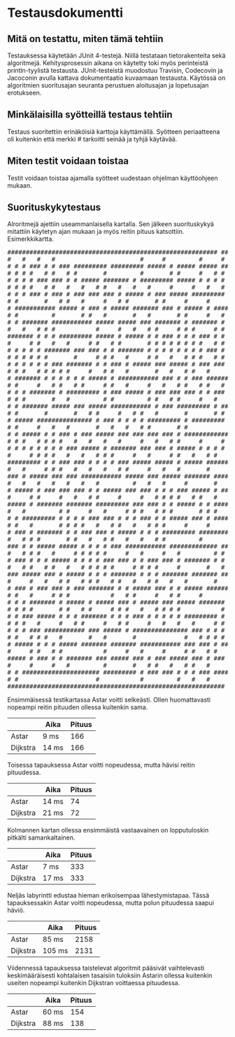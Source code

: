 # Testausdokumentti

## Mitä on testattu, miten tämä tehtiin

Testauksessa käytetään JUnit 4-testejä. Niillä testataan tietorakenteita sekä algoritmejä. Kehitysprosessin aikana on käytetty toki myös perinteistä println-tyylistä testausta. JUnit-testeistä muodostuu Travisin, Codecovin ja Jacoconin avulla kattava dokumentaatio kuvaamaan testausta. Käytössä on algoritmien suoritusajan seuranta perustuen aloitusajan ja lopetusajan erotukseen.

## Minkälaisilla syötteillä testaus tehtiin

Testaus suoritettiin erinäköisiä karttoja käyttämällä. Syötteen periaatteena oli kuitenkin että merkki # tarkoitti seinää ja tyhjä käytävää.

## Miten testit voidaan toistaa

Testit voidaan toistaa ajamalla syötteet uudestaan ohjelman käyttöohjeen mukaan.

## Suorituskykytestaus

Alroritmejä ajettiin useammanlaisella kartalla. Sen jälkeen suorituskykyä mitattiin käytetyn ajan mukaan ja myös reitin pituus katsottiin. Esimerkkikartta.
<pre>
######################################################### #####
#   #   #   #                       #     #         #     #   #
# # # ### # # ### ######### ######### ##### # ##### ##### ### #
# # # #   # #   # #       #         #       # #     #   # #   #
# # # # ### ### # # ##### ####### # ######### ##### # # # # ###
# # # #   # #   #   #   # #   #   #   #     #     #   #   #   #
# # # ### # ### # ### ### ### # ##### # ### ##### ######### # #
# #       #   # #   #     #   # #       # #     #     #     # #
# ########### ##### # ### # ##### ####### ### # ##### # ##### #
# #         #       # #   #       #   #       # #     #   #   #
# # ####### ########### ##### ##### ### ####### # ####### # ###
#   #   # # #           #     #   #   # #     # # #     # # # #
####### # # # ######### ##### # ##### # # ### # # # ### # # # #
#     # #   #   #     # #   # #       # # # # # # # #   # #   #
# # # # # ####### ### ### # # ####### # # # # # # # # ### # # #
# # # # # #       #     # # #   #     # #   #   # # #   # # # #
# # # # # # ### ####### # # ### # ##### ### ##### # ### ### # #
# # #   # # # # #     #   # #   #       #   #   # #   #     # #
# ####### # # # # # # ##### # ########### ### # # ### ####### #
# #     #   # #   # #     # #   #     #   #   # #   # #   #   #
# # # ####### # ######### # ### ##### # ### ### ### # # ### ###
# # #       #   #         # #         # #   # #     #   #     #
# # ####### ##### ### ##### ########### # ### ######### # #####
# #       #       #   # #     #   # #   #       #       # #   #
# ##### ############### # ### # # # # ######### # ######### # #
# #     #   #   #       #   #   #   # #       # #           # #
# # ##### # # ### # ### ##### ### ### ### ### # ############# #
# # #   # # # #   #   #   #   #     #   #   # #     #     #   #
# # # # # # # # ### ##### # ####### ### ### # ##### # # # # ###
#     # # # #   #   #   # # #     #   #     # #   #   # #     #
######### # # ### ### # # # # ### ##### ##### # ##### ####### #
#   #     # # #   #   #   #   # #     #   #   #       #     # #
### # ##### ### ### ########### ##### ### ##### ####### ##### #
#   #   #   #   #   #   #         #   #   #     #       #     #
# ##### # ### ### ### # # ##### ### ### # # # ### ##### # #####
#     # #     #   #   # #     #     #   # # # #   # #   #     #
##### # ####### ####### ######### ### ### # # ##### # # ##### #
#   #         # #     #   #     # # #   # # #       # # #     #
# # ######### # # # # ### ### # # # ### # # ##### ### # #######
# #   #       # # # #   #   # #   #   # # #     #     #       #
# ### # ####### # # ### ### # ##### # # # ######### ######### #
#   # # #       # #   #   # #   #   #   # #         #       # #
### # # ##### ##### # # # # ### ########### ############# ### #
#   # # #   #     # # # # #     #   #     #   #         # #   #
# ### # # # ##### # # # # ### ### # # ### ### # ####### # # ###
#   # #   # #   #   # # # # #     # # # #     #       #   #   #
### ##### ### # ##### # # # ####### # # # ####### ####### ### #
#     #   #   # #   # # #   # #   #   # #   #   #       #     #
# ### # ### ### # ### ####### # # ##### ### # # ##### #########
# #   #     # # #           #   # #     #   # #     #       # #
# # # ####### # ##### # ##### ### # ##### ### ##### ####### # #
# # # #       # #   # #     # # #   #   # # # #           # # #
# # ### ##### # # # ####### # # # ### # # # # # ######### # # #
# # #   #     #   # #     #   # #     #   #   #   #     # #   #
# # # ### ########### ### ##### # ############### ### # # # ###
# #   # # #   #       #   #       #             #   # # # #   #
# ##### # # # ##### ####### ####### ########### ### ### # ### #
#     # #   # #           #     #   #     #     # #   # #   # #
##### # ### # # ####### ### ##### ### # ### ##### ### # ### # #
#     #     #   #         #       #   # #   #   # #   #     # #
# # ##################### ######### # ### ### # # # ### ##### #
# #                     #           #         #   #   #       #
########################################################### ###
</pre>

Ensimmäisessä testikartassa Astar voitti selkeästi. Ollen huomattavasti nopeampi reitin pituuden ollessa kuitenkin sama.

|         | Aika   | Pituus  |
|---------|--------|---------|
|Astar    | 9 ms   | 166     |
|Dijkstra | 14 ms  | 166     |

Toisessa tapauksessa Astar voitti nopeudessa, mutta hävisi reitin pituudessa.

|         | Aika   | Pituus  |
|---------|--------|---------|
|Astar    | 14 ms  | 74      |
|Dijkstra | 21 ms  | 72      |

Kolmannen kartan ollessa ensimmäistä vastaavainen on lopputuloskin pitkälti samankaltainen.

|         | Aika   | Pituus  |
|---------|--------|---------|
|Astar    | 7 ms   | 333     |
|Dijkstra | 17 ms  | 333     |

Neljäs labyrintti edustaa hieman erikoisempaa lähestymistapaa. Tässä tapauksessakin Astar voitti nopeudessa, mutta polun pituudessa saapui häviö.

|         | Aika   | Pituus  |
|---------|--------|---------|
|Astar    | 85 ms   | 2158   |
|Dijkstra | 105 ms  | 2131   |

Viidennessä tapauksessa taistelevat algoritmit pääsivät vaihtelevasti keskimääräisesti kohtalaisen tasaisiin tuloksiin Astarin ollessa kuitenkin useiten nopeampi kuitenkin Dijkstran voittaessa pituudessa.

|         | Aika   | Pituus  |
|---------|--------|---------|
|Astar    | 60 ms  | 154     |
|Dijkstra | 88 ms  | 138     |